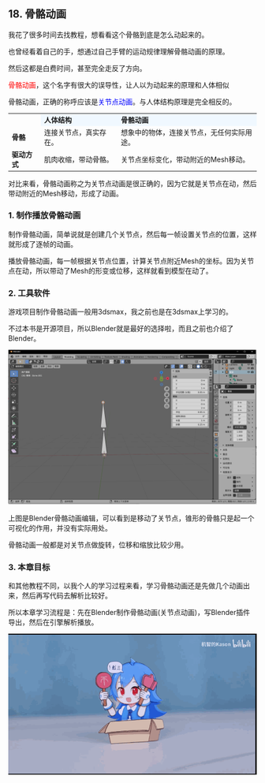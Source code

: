 ## 18. 骨骼动画

我花了很多时间去找教程，想看看这个骨骼到底是怎么动起来的。

也曾经看着自己的手，想通过自己手臂的运动规律理解骨骼动画的原理。

然后这都是白费时间，甚至完全走反了方向。

<font color=red>骨骼动画</font>，这个名字有很大的误导性，让人以为动起来的原理和人体相似

骨骼动画，正确的称呼应该是<font color=blue>关节点动画</font>。与人体结构原理是完全相反的。

<table>
<tr ><td></td><td bgcolor="AliceBlue"><b>人体结构</td><td bgcolor="AliceBlue"><b>骨骼动画</td></tr>
<tr><td><b>骨骼</td><td>连接关节点，真实存在。</td><td>想象中的物体，连接关节点，无任何实际用途。</td></tr>
<tr><td><b>驱动方式</td><td>肌肉收缩，带动骨骼。</td><td>关节点坐标变化，带动附近的Mesh移动。</td></tr>
</table>

对比来看，骨骼动画称之为关节点动画是很正确的，因为它就是关节点在动，然后带动附近的Mesh移动，形成了动画。

### 1. 制作播放骨骼动画

制作骨骼动画，简单说就是创建几个关节点，然后每一帧设置关节点的位置，这样就形成了逐帧的动画。

播放骨骼动画，每一帧根据关节点位置，计算关节点附近Mesh的坐标。因为关节点在动，所以带动了Mesh的形变或位移，这样就看到模型在动了。

### 2. 工具软件

游戏项目制作骨骼动画一般用3dsmax，我之前也是在3dsmax上学习的。

不过本书是开源项目，所以Blender就是最好的选择啦，而且之前也介绍了Blender。

![](../../imgs/skinned_mesh/blender_rotate_joint.gif)

上图是Blender骨骼动画编辑，可以看到是移动了关节点，锥形的骨骼只是起一个可视化的作用，并没有实际用处。

骨骼动画一般都是对关节点做旋转，位移和缩放比较少用。

### 3. 本章目标

和其他教程不同，以我个人的学习过程来看，学习骨骼动画还是先做几个动画出来，然后再写代码去解析比较好。

所以本章学习流程是：先在Blender制作骨骼动画(关节点动画)，写Blender插件导出，然后在引擎解析播放。

![](../../imgs/skinned_mesh/bilibili.gif)